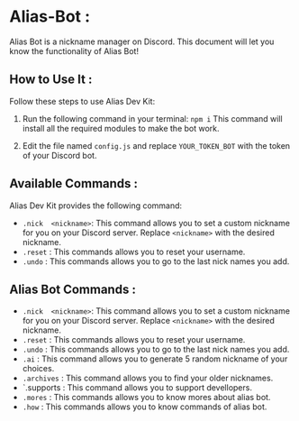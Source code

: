 

# Alias-Bot :

Alias Bot is a  nickname manager on Discord. This document will let you know the  functionality of Alias Bot!

## How to Use It :

Follow these steps to use Alias Dev Kit:

1. Run the following command in your terminal:
`npm i` This command will install all the required modules to make the bot work.

2. Edit the file named `config.js` and replace `YOUR_TOKEN_BOT` with the token of your Discord bot.

## Available Commands :

Alias Dev Kit provides the following command:
 

-  `.nick  <nickname>`: This command allows you to set a custom nickname for you on your Discord server.  Replace `<nickname>` with the desired nickname.
-  `.reset` : This commands allows you to reset your username.
-  `.undo` : This commands allows you to go to the last nick names you add.

## Alias Bot Commands :

-  `.nick  <nickname>`: This command allows you to set a custom nickname for you on your Discord server.  Replace `<nickname>` with the desired nickname.
-  `.reset` : This commands allows you to reset your username.
-  `.undo` : This commands allows you to go to the last nick names you add.
-  `.ai` : This command allows you to generate 5 random nickname of your choices.
-  `.archives` : This command allows you to find your older nicknames.
-  `.supports : This command allows you to support devellopers.
-  `.mores` : This commands allows you to know mores about alias bot.
-  `.how` : This commands allows you to know commands of alias bot.








